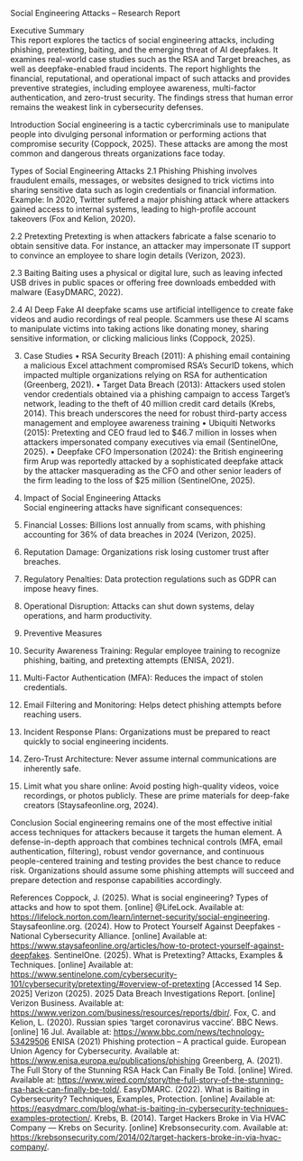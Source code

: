 Social Engineering Attacks – Research Report

Executive Summary  
This report explores the tactics of social engineering attacks, including phishing, pretexting, baiting, and the emerging threat of AI deepfakes. It examines real-world case studies such as the RSA and Target breaches, as well as deepfake-enabled fraud incidents. The report highlights the financial, reputational, and operational impact of such attacks and provides preventive strategies, including employee awareness, multi-factor authentication, and zero-trust security. The findings stress that human error remains the weakest link in cybersecurity defenses.  


Introduction
Social engineering is a tactic cybercriminals use to manipulate people into divulging personal information or performing actions that compromise security (Coppock, 2025). These attacks are among the most common and dangerous threats organizations face today.

Types of Social Engineering Attacks
2.1 Phishing
Phishing involves fraudulent emails, messages, or websites designed to trick victims into sharing sensitive data such as login credentials or financial information.
Example: In 2020, Twitter suffered a major phishing attack where attackers gained access to internal systems, leading to high-profile account takeovers (Fox and Kelion, 2020).

2.2 Pretexting
Pretexting is when attackers fabricate a false scenario to obtain sensitive data. For instance, an attacker may impersonate IT support to convince an employee to share login details (Verizon, 2023).

2.3 Baiting
Baiting uses a physical or digital lure, such as leaving infected USB drives in public spaces or offering free downloads embedded with malware (EasyDMARC, 2022).

2.4 AI Deep Fake
AI deepfake scams use artificial intelligence to create fake videos and audio recordings of real people. Scammers use these AI scams to manipulate victims into taking actions like donating money, sharing sensitive information, or clicking malicious links (Coppock, 2025).

3. Case Studies
•	RSA Security Breach (2011): A phishing email containing a malicious Excel attachment compromised RSA’s SecurID tokens, which impacted multiple organizations relying on RSA for authentication (Greenberg, 2021).
•	Target Data Breach (2013): Attackers used stolen vendor credentials obtained via a phishing campaign to access Target’s network, leading to the theft of 40 million credit card details (Krebs, 2014). This breach underscores the need for robust third-party access management and employee awareness training
•	Ubiquiti Networks (2015): Pretexting and CEO fraud led to $46.7 million in losses when attackers impersonated company executives via email (SentinelOne, 2025).
•	Deepfake CFO Impersonation (2024): the British engineering firm Arup was reportedly attacked by a sophisticated deepfake attack by the attacker masquerading as the CFO and other senior leaders of the firm leading to the loss of $25 million (SentinelOne, 2025).

4. Impact of Social Engineering Attacks  
Social engineering attacks have significant consequences:  

1. Financial Losses: Billions lost annually from scams, with phishing accounting for 36% of data breaches in 2024 (Verizon, 2025).  
2. Reputation Damage: Organizations risk losing customer trust after breaches.  
3. Regulatory Penalties: Data protection regulations such as GDPR can impose heavy fines.  
4. Operational Disruption: Attacks can shut down systems, delay operations, and harm productivity.  

5. Preventive Measures
1.	Security Awareness Training: Regular employee training to recognize phishing, baiting, and pretexting attempts (ENISA, 2021).
2.	Multi-Factor Authentication (MFA): Reduces the impact of stolen credentials.
3.	Email Filtering and Monitoring: Helps detect phishing attempts before reaching users.
4.	Incident Response Plans: Organizations must be prepared to react quickly to social engineering incidents.
5.	Zero-Trust Architecture: Never assume internal communications are inherently safe.
6.	Limit what you share online: Avoid posting high-quality videos, voice recordings, or photos publicly. These are prime materials for deep-fake creators (Staysafeonline.org, 2024).

Conclusion 
Social engineering remains one of the most effective initial access techniques for attackers because it targets the human element. A defense-in-depth approach that combines technical controls (MFA, email authentication, filtering), robust vendor governance, and continuous people-centered training and testing provides the best chance to reduce risk. Organizations should assume some phishing attempts will succeed and prepare detection and response capabilities accordingly.

References
Coppock, J. (2025). What is social engineering? Types of attacks and how to spot them. [online] @LifeLock. Available at: https://lifelock.norton.com/learn/internet-security/social-engineering. 
Staysafeonline.org. (2024). How to Protect Yourself Against Deepfakes  - National Cybersecurity Alliance. [online] Available at: https://www.staysafeonline.org/articles/how-to-protect-yourself-against-deepfakes. 
SentinelOne. (2025). What is Pretexting? Attacks, Examples & Techniques. [online] Available at: https://www.sentinelone.com/cybersecurity-101/cybersecurity/pretexting/#overview-of-pretexting  [Accessed 14 Sep. 2025]
Verizon (2025). 2025 Data Breach Investigations Report. [online] Verizon Business. Available at: https://www.verizon.com/business/resources/reports/dbir/. 
Fox, C. and Kelion, L. (2020). Russian spies ‘target coronavirus vaccine’. BBC News. [online] 16 Jul. Available at: https://www.bbc.com/news/technology-53429506 
ENISA (2021) Phishing protection – A practical guide. European Union Agency for Cybersecurity. Available at: https://www.enisa.europa.eu/publications/phishing 
Greenberg, A. (2021). The Full Story of the Stunning RSA Hack Can Finally Be Told. [online] Wired. Available at: https://www.wired.com/story/the-full-story-of-the-stunning-rsa-hack-can-finally-be-told/. 
EasyDMARC. (2022). What is Baiting in Cybersecurity? Techniques, Examples, Protection. [online] Available at: https://easydmarc.com/blog/what-is-baiting-in-cybersecurity-techniques-examples-protection/. 
Krebs, B. (2014). Target Hackers Broke in Via HVAC Company — Krebs on Security. [online] Krebsonsecurity.com. Available at: https://krebsonsecurity.com/2014/02/target-hackers-broke-in-via-hvac-company/. 


